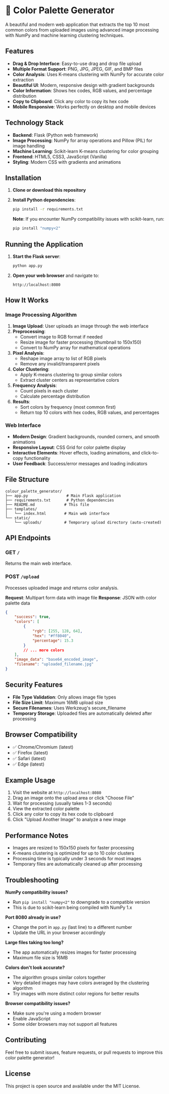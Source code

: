 # 🎨 Color Palette Generator

A beautiful and modern web application that extracts the top 10 most common colors from uploaded images using advanced image processing with NumPy and machine learning clustering techniques.

## Features

- **Drag & Drop Interface**: Easy-to-use drag and drop file upload
- **Multiple Format Support**: PNG, JPG, JPEG, GIF, and BMP files
- **Color Analysis**: Uses K-means clustering with NumPy for accurate color extraction
- **Beautiful UI**: Modern, responsive design with gradient backgrounds
- **Color Information**: Shows hex codes, RGB values, and percentage distribution
- **Copy to Clipboard**: Click any color to copy its hex code
- **Mobile Responsive**: Works perfectly on desktop and mobile devices

## Technology Stack

- **Backend**: Flask (Python web framework)
- **Image Processing**: NumPy for array operations and Pillow (PIL) for image handling
- **Machine Learning**: Scikit-learn K-means clustering for color grouping
- **Frontend**: HTML5, CSS3, JavaScript (Vanilla)
- **Styling**: Modern CSS with gradients and animations

## Installation

1. **Clone or download this repository**
2. **Install Python dependencies**:
   ```bash
   pip install -r requirements.txt
   ```
   
   **Note**: If you encounter NumPy compatibility issues with scikit-learn, run:
   ```bash
   pip install "numpy<2"
   ```

## Running the Application

1. **Start the Flask server**:
   ```bash
   python app.py
   ```

2. **Open your web browser** and navigate to:
   ```
   http://localhost:8080
   ```

## How It Works

### Image Processing Algorithm

1. **Image Upload**: User uploads an image through the web interface
2. **Preprocessing**: 
   - Convert image to RGB format if needed
   - Resize image for faster processing (thumbnail to 150x150)
   - Convert to NumPy array for mathematical operations
3. **Pixel Analysis**: 
   - Reshape image array to list of RGB pixels
   - Remove any invalid/transparent pixels
4. **Color Clustering**: 
   - Apply K-means clustering to group similar colors
   - Extract cluster centers as representative colors
5. **Frequency Analysis**: 
   - Count pixels in each cluster
   - Calculate percentage distribution
6. **Results**: 
   - Sort colors by frequency (most common first)
   - Return top 10 colors with hex codes, RGB values, and percentages

### Web Interface

- **Modern Design**: Gradient backgrounds, rounded corners, and smooth animations
- **Responsive Layout**: CSS Grid for color palette display
- **Interactive Elements**: Hover effects, loading animations, and click-to-copy functionality
- **User Feedback**: Success/error messages and loading indicators

## File Structure

```
colour_palette_generator/
├── app.py                 # Main Flask application
├── requirements.txt       # Python dependencies
├── README.md             # This file
├── templates/
│   └── index.html        # Main web interface
└── static/
    └── uploads/          # Temporary upload directory (auto-created)
```

## API Endpoints

### GET `/`
Returns the main web interface.

### POST `/upload`
Processes uploaded image and returns color analysis.

**Request**: Multipart form data with image file
**Response**: JSON with color palette data
```json
{
    "success": true,
    "colors": [
        {
            "rgb": [255, 128, 64],
            "hex": "#ff8040", 
            "percentage": 15.3
        }
        // ... more colors
    ],
    "image_data": "base64_encoded_image",
    "filename": "uploaded_filename.jpg"
}
```

## Security Features

- **File Type Validation**: Only allows image file types
- **File Size Limit**: Maximum 16MB upload size
- **Secure Filenames**: Uses Werkzeug's secure_filename
- **Temporary Storage**: Uploaded files are automatically deleted after processing

## Browser Compatibility

- ✅ Chrome/Chromium (latest)
- ✅ Firefox (latest)
- ✅ Safari (latest)
- ✅ Edge (latest)

## Example Usage

1. Visit the website at `http://localhost:8080`
2. Drag an image onto the upload area or click "Choose File"
3. Wait for processing (usually takes 1-3 seconds)
4. View the extracted color palette
5. Click any color to copy its hex code to clipboard
6. Click "Upload Another Image" to analyze a new image

## Performance Notes

- Images are resized to 150x150 pixels for faster processing
- K-means clustering is optimized for up to 10 color clusters
- Processing time is typically under 3 seconds for most images
- Temporary files are automatically cleaned up after processing

## Troubleshooting

**NumPy compatibility issues?**
- Run `pip install "numpy<2"` to downgrade to a compatible version
- This is due to scikit-learn being compiled with NumPy 1.x

**Port 8080 already in use?**
- Change the port in `app.py` (last line) to a different number
- Update the URL in your browser accordingly

**Large files taking too long?**
- The app automatically resizes images for faster processing
- Maximum file size is 16MB

**Colors don't look accurate?**
- The algorithm groups similar colors together
- Very detailed images may have colors averaged by the clustering algorithm
- Try images with more distinct color regions for better results

**Browser compatibility issues?**
- Make sure you're using a modern browser
- Enable JavaScript
- Some older browsers may not support all features

## Contributing

Feel free to submit issues, feature requests, or pull requests to improve this color palette generator!

## License

This project is open source and available under the MIT License. 